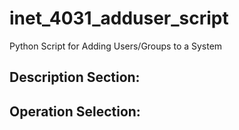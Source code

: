 # inet_4031_adduser_script
Python Script for Adding Users/Groups to a System

## Description Section: 






## Operation Selection: 
